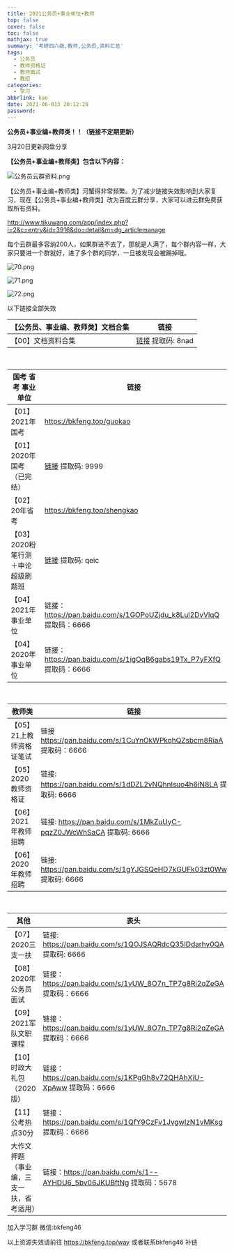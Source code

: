 ```yaml
---
title: 2021公务员+事业单位+教师
top: false
cover: false
toc: false
mathjax: true
summary: '考研四六级,教师,公务员,资料汇总'
tags:
  - 公务员
  - 教师资格证
  - 教师面试
  - 教招
categories:
  - 学习
abbrlink: kao
date: 2021-06-013 20:12:28
password:
---
```


**公务员+事业编+教师类！！（链接不定期更新）**



3月20日更新网盘分享



**【公务员+事业编+教师类】包含以下内容：**

![公务员云群资料.png](https://i.loli.net/2021/03/07/ZrnAN4L1lQ8FVpq.png)





【公务员+事业编+教师类】河蟹得非常频繁。为了减少链接失效影响到大家复习，现在【公务员+事业编+教师类】改为百度云群分享，大家可以进云群免费获取所有资料。

http://www.tikuwang.com/app/index.php?i=2&c=entry&id=3916&do=detail&m=dg_articlemanage

每个云群最多容纳200人，如果群进不去了，那就是人满了，每个群内容一样，大家只要进一个群就好，进了多个群的同学，一旦被发现会被踢掉哦。

![70.png](https://i.loli.net/2021/06/18/eSQGXlEdchgJNYo.png)

![71.png](https://i.loli.net/2021/06/18/hwaizRkoHu2YVPK.png)

![72.png](https://i.loli.net/2021/06/18/CPrxWNaVBMI8kR7.png)

以下链接全部失效 



| 【公务员、事业编、教师类】文档合集 | 链接                                                         |
|  ----  | ----  |
|  【00】文档资料合集  |  [链接](https://pan.baidu.com/s/1z_1FSdUUtdKojXzJNB0bVg)  提取码: 8nad  |

​    

   


| 国考 省考 事业单位 | 链接                                                         |
|  ----  | ----  |
| 【01】2021年国考 | https://bkfeng.top/guokao |
| 【01】2020年国考（已完结） | [链接]( https://pan.baidu.com/s/1ZDDiH8rLHkx3adELQrRv6w) 提取码: 9999 |
| 【02】20年省考 | https://bkfeng.top/shengkao |
| 【03】2020粉笔行测＋申论超级刷题班 | [链接]( https://pan.baidu.com/s/1EDpTyI5DCxIkeAkyr3U-ZQ) 提取码: qeic |
| 【04】2021年事业单位 | 链接：https://pan.baidu.com/s/1GOPoUZjdu_k8Lul2DvVlqQ  提取码：6666 |
| 【04】2020年事业单位 | 链接：https://pan.baidu.com/s/1igOqB6gabs19Tx_P7yFXfQ 提取码：6666 |

​    

  

|  教师类  | 链接  |
|  ----  | ----  |
| 【05】21上教师资格证笔试 | 链接 https://pan.baidu.com/s/1CuYnOkWPkqhQZsbcm8RiaA 提取码：6666 |
| 【05】2020教师资格证 | 链接: https://pan.baidu.com/s/1dDZL2vNQhnlsuo4h6iN8LA 提取码: 6666 |
| 【06】2021年教师招聘 | 链接: https://pan.baidu.com/s/1MkZuUyC-pqzZ0JWcWhSaCA 提取码: 6666 |
| 【06】2020年教师招聘       | 链接: https://pan.baidu.com/s/1gYJGSQeHD7kGUFk03zt0Ww 提取码: 6666 |

​    

   

|  其他   | 表头  |
|  ----  | ----  |
| 【07】2020三支一扶 | 链接: https://pan.baidu.com/s/1QOJSAQRdcQ35lDdarhy0QA 提取码: 6666 |
| 【08】2020年公务员面试 | 链接：https://pan.baidu.com/s/1yUW_8O7n_TP7g8Ri2qZeGA 提取码：6666 |
| 【09】2021军队文职课程 | 链接：https://pan.baidu.com/s/1yUW_8O7n_TP7g8Ri2qZeGA 提取码：6666 |
| 【10】时政大礼包（2020版) | 链接：https://pan.baidu.com/s/1KPgGh8v72QHAhXiU-XpAww 提取码：6666 |
| 【11】公考热点30分 | 链接：https://pan.baidu.com/s/1QfY9CzFv1JvgwIzN1vMKsg 提取码：6666 |
| 大作文押题（事业编，三支一扶，省考适用） | 链接：https://pan.baidu.com/s/1--AYHDU6_5bv06JKUBftNg 提取码：5678 |



加入学习群 微信:bkfeng46



以上资源失效请前往 https://bkfeng.top/way  或者联系bkfeng46 补链
































